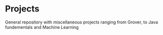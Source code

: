 # Projects
General repository with miscellaneous projects ranging from Grover, to Java fundementals and Machine Learning
